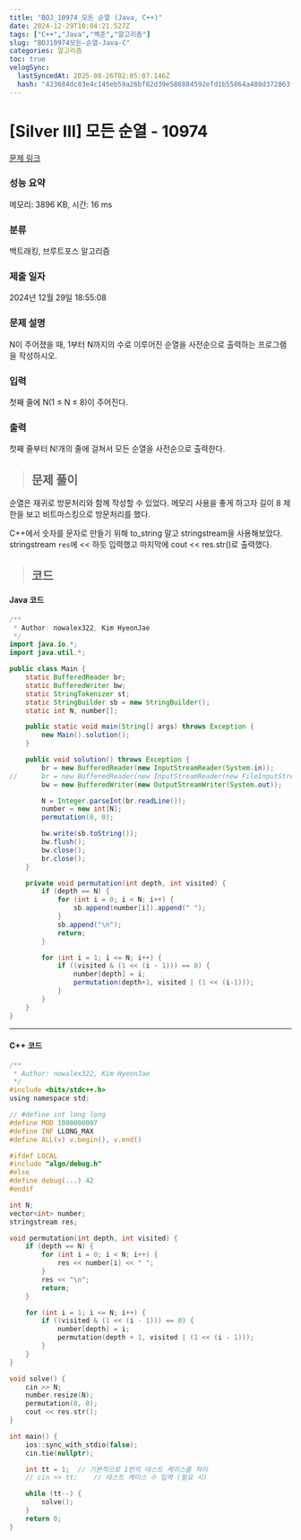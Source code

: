 ```yaml
---
title: "BOJ_10974_모든 순열 (Java, C++)"
date: 2024-12-29T10:04:21.527Z
tags: ["C++","Java","백준","알고리즘"]
slug: "BOJ10974모든-순열-Java-C"
categories: 알고리즘
toc: true
velogSync:
  lastSyncedAt: 2025-08-26T02:05:07.146Z
  hash: "423684dc83e4c145eb59a26bf82d39e586884592efd1b55864a480d372863f2d"
---
```


# [Silver III] 모든 순열 - 10974 

[문제 링크](https://www.acmicpc.net/problem/10974) 

### 성능 요약

메모리: 3896 KB, 시간: 16 ms

### 분류

백트래킹, 브루트포스 알고리즘

### 제출 일자

2024년 12월 29일 18:55:08

### 문제 설명

<p>N이 주어졌을 때, 1부터 N까지의 수로 이루어진 순열을 사전순으로 출력하는 프로그램을 작성하시오.</p>

### 입력 

 <p>첫째 줄에 N(1 ≤ N ≤ 8)이 주어진다. </p>

### 출력 

 <p>첫째 줄부터 N!개의 줄에 걸쳐서 모든 순열을 사전순으로 출력한다.</p>

> ## 문제 풀이

순열은 재귀로 방문처리와 함께 작성할 수 있었다. 메모리 사용을 좋게 하고자 길이 8 제한을 보고 비트마스킹으로 방문처리를 했다.

C++에서 숫자를 문자로 만들기 위해 to_string 말고 stringstream을 사용해보았다. stringstream `res`에 << 하듯 입력했고 마지막에 cout << res.str()로 출력했다.

> ## 코드

#### Java 코드
```java
/**
 * Author: nowalex322, Kim HyeonJae
 */
import java.io.*;
import java.util.*;

public class Main {
	static BufferedReader br;
	static BufferedWriter bw;
	static StringTokenizer st;
	static StringBuilder sb = new StringBuilder();
	static int N, number[];

	public static void main(String[] args) throws Exception {
		new Main().solution();
	}

	public void solution() throws Exception {
		br = new BufferedReader(new InputStreamReader(System.in));
//		br = new BufferedReader(new InputStreamReader(new FileInputStream("input.txt")));
		bw = new BufferedWriter(new OutputStreamWriter(System.out));

		N = Integer.parseInt(br.readLine());
		number = new int[N];
		permutation(0, 0);

		bw.write(sb.toString());
		bw.flush();
		bw.close();
		br.close();
	}

	private void permutation(int depth, int visited) {
		if (depth == N) {
			for (int i = 0; i < N; i++) {
				sb.append(number[i]).append(" ");
			}
			sb.append("\n");
			return;
		}

		for (int i = 1; i <= N; i++) {
			if ((visited & (1 << (i - 1))) == 0) {
				number[depth] = i;
				permutation(depth+1, visited | (1 << (i-1)));
			}
		}
	}
}
```
---
#### C++ 코드
```c
/**
 * Author: nowalex322, Kim HyeonJae
 */
#include <bits/stdc++.h>
using namespace std;

// #define int long long
#define MOD 1000000007
#define INF LLONG_MAX
#define ALL(v) v.begin(), v.end()

#ifdef LOCAL
#include "algo/debug.h"
#else
#define debug(...) 42
#endif

int N;
vector<int> number;
stringstream res;

void permutation(int depth, int visited) {
    if (depth == N) {
        for (int i = 0; i < N; i++) {
            res << number[i] << " ";
        }
        res << "\n";
        return;
    }

    for (int i = 1; i <= N; i++) {
        if ((visited & (1 << (i - 1))) == 0) {
            number[depth] = i;
            permutation(depth + 1, visited | (1 << (i - 1)));
        }
    }
}

void solve() {
    cin >> N;
    number.resize(N);
    permutation(0, 0);
    cout << res.str();
}

int main() {
    ios::sync_with_stdio(false);
    cin.tie(nullptr);

    int tt = 1;  // 기본적으로 1번의 테스트 케이스를 처리
    // cin >> tt;    // 테스트 케이스 수 입력 (필요 시)

    while (tt--) {
        solve();
    }
    return 0;
}
```